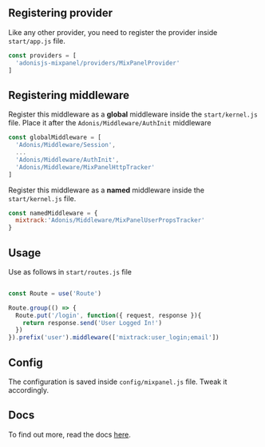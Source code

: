 ## Registering provider

Like any other provider, you need to register the provider inside `start/app.js` file.

```js
const providers = [
  'adonisjs-mixpanel/providers/MixPanelProvider'
]
```

## Registering middleware

Register this middleware as a **global** middleware inside the `start/kernel.js` file. Place it after the `Adonis/Middleware/AuthInit` middleware

```js
const globalMiddleware = [
  'Adonis/Middleware/Session',
  ...
  'Adonis/Middleware/AuthInit',
  'Adonis/Middleware/MixPanelHttpTracker'
]
```

Register this middleware as a **named** middleware inside the `start/kernel.js` file.

```js
const namedMiddleware = {
  mixtrack:'Adonis/Middleware/MixPanelUserPropsTracker'
}
```

## Usage 
Use as follows in `start/routes.js` file

```js

const Route = use('Route')

Route.group(() => {
  Route.put('/login', function({ request, response }){
    return response.send('User Logged In!')
  })
}).prefix('user').middleware(['mixtrack:user_login;email'])

```

## Config

The configuration is saved inside `config/mixpanel.js` file. Tweak it accordingly.

## Docs

To find out more, read the docs [here](https://github.com/stitchng/adonis-mixpanel).
